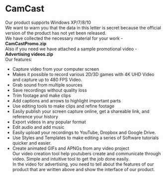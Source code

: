 # CamCast
Our product supports Windows XP/7/8/10  
We want to warn you that the data in this letter is secret because the official version of the product has not yet been released.  
We have collected the necessary material for your work - **CamCastPromo.zip**  
Also if you need we have attached a sample promotional video - **Advertising videos.zip**  
Our features:  
- Capture video from your computer screen
- Makes it possible to record various 2D/3D games with 4K UHD Video and capture up to 480 FPS Video.
- Grab sound from multiple sources
- Save recordings without quality loss
- Trim footage and make clips
- Add captions and arrows to highlight important parts
- Use editing tools to make clips and refine footage
- Easily publish your screen capture online, get a shareable link, and reference your history
- Export videos in any popular format
- Edit audio and add music
- Easily upload your recordings to YouTube, Dropbox and Google Drive.
- Use Styles and Templates to make editing a series of Software tutorials quicker and easier.
- Create animated GIFs and APNGs from any video project  
Our video creation tool help youtubers create and communicate through video. Simple and intuitive tool to get the job done easily.  
In the video for advertising, you need to tell about the features of our product that are written above and show the interface of our product.

